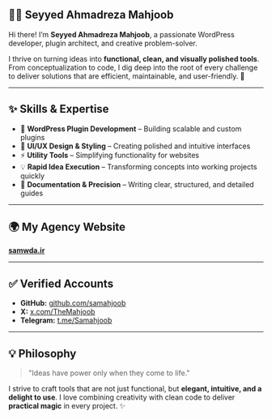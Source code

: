 ## 👨‍💻 Seyyed Ahmadreza Mahjoob  

Hi there! I’m **Seyyed Ahmadreza Mahjoob**, a passionate WordPress developer, plugin architect, and creative problem-solver.  

I thrive on turning ideas into **functional, clean, and visually polished tools**. From conceptualization to code, I dig deep into the root of every challenge to deliver solutions that are efficient, maintainable, and user-friendly. 🚀  

---

## ✨ Skills & Expertise
- 🧩 **WordPress Plugin Development** – Building scalable and custom plugins  
- 🎨 **UI/UX Design & Styling** – Creating polished and intuitive interfaces  
- ⚡ **Utility Tools** – Simplifying functionality for websites  
- 💡 **Rapid Idea Execution** – Transforming concepts into working projects quickly  
- 📖 **Documentation & Precision** – Writing clear, structured, and detailed guides  

---

## 🌍 My Agency Website
[**samwda.ir**](https://samwda.ir)  

---

## ✅ Verified Accounts
- **GitHub:** [github.com/samahjoob](https://github.com/samahjoob)  
- **X:** [x.com/TheMahjoob](https://x.com/TheMahjoob)  
- **Telegram:** [t.me/Samahjoob](https://t.me/Samahjoob)  

---

## 💡 Philosophy
> "Ideas have power only when they come to life."  

I strive to craft tools that are not just functional, but **elegant, intuitive, and a delight to use**. I love combining creativity with clean code to deliver **practical magic** in every project. ✨
